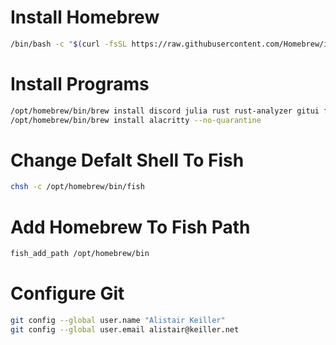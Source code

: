 # Install Homebrew
```bash
/bin/bash -c "$(curl -fsSL https://raw.githubusercontent.com/Homebrew/install/HEAD/install.sh)"
```
# Install Programs
```bash
/opt/homebrew/bin/brew install discord julia rust rust-analyzer gitui fish helix zellij
/opt/homebrew/bin/brew install alacritty --no-quarantine
```
# Change Defalt Shell To Fish
```bash
chsh -c /opt/homebrew/bin/fish
```
# Add Homebrew To Fish Path
```bash
fish_add_path /opt/homebrew/bin
```
# Configure Git
```bash
git config --global user.name "Alistair Keiller"
git config --global user.email alistair@keiller.net
```